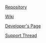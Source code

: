 [Repository](https://github.com/Mykezero/EasyFarm)

[Wiki](https://github.com/Mykezero/EasyFarm/wiki)

[Developer's Page](https://github.com/Mykezero/EasyFarm/wiki/Developer%27s-Page)

[Support Thread](http://www.ffevo.net/topic/3137-easyfarm/)